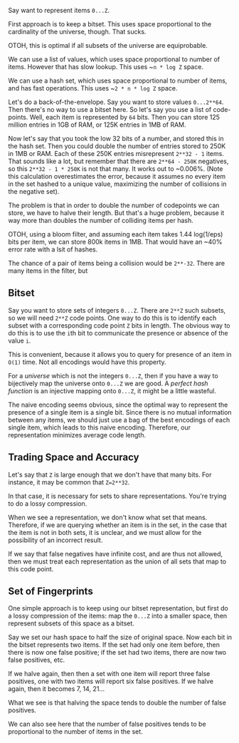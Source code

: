 Say want to represent items `0...Z`.

First approach is to keep a bitset. This uses space proportional to
the cardinality of the universe, though. That sucks.

OTOH, this is optimal if all subsets of the universe are equiprobable.

We can use a list of values, which uses space proportional to number
of items. However that has slow lookup. This uses ~`n * log Z` space.

We can use a hash set, which uses space proportional to number of
items, and has fast operations. This uses ~`2 * n * log Z` space.

Let's do a back-of-the-envelope. Say you want to store values
`0...2**64`. Then there's no way to use a bitset here. So let's say
you use a list of code-points. Well, each item is represented by `64`
bits. Then you can store 125 million entries in 1GB of RAM, or 125K
entries in 1MB of RAM.

Now let's say that you took the low 32 bits of a number, and stored
this in the hash set. Then you could double the number of entries
stored to 250K in 1MB or RAM. Each of these 250K entries misrepresent
`2**32 - 1` items. That sounds like a lot, but remember that there are
`2**64 - 250K` negatives, so this `2**32 - 1 * 250K` is not that
many. It works out to ~0.006%. (Note this calculation overestimates
the error, because it assumes no every item in the set hashed to a
unique value, maximizing the number of collisions in the negative
set).

The problem is that in order to double the number of codepoints we can
store, we have to halve their length. But that's a huge problem,
because it way more than doubles the number of colliding items per
hash.

OTOH, using a bloom filter, and assuming each item takes 1.44
log(1/eps) bits per item, we can store 800k items in 1MB. That would
have an ~40% error rate with a lsit of hashes.

The
chance of a pair of items being a collision would be `2**-32`. There
are many items in the filter, but 

## Bitset

Say you want to store sets of integers `0...Z`. There are `2**Z` such
subsets, so we will need `2**Z` code points. One way to do this is to
identify each subset with a corresponding code point `Z` bits in
length. The obvious way to do this is to use the `i`th bit to
communicate the presence or absence of the value `i`.

This is convenient, because it allows you to query for presence of an
item in `O(1)` time. Not all encodings would have this property.

For a *universe* which is not the integers `0...Z`, then if you have a
way to bijectively map the universe onto `0...Z` we are good. A
*perfect hash function* is an injective mapping onto `0...Z`, it might
be a little wasteful.

The naive encoding seems obvious, since the optimal way to represent
the presence of a single item is a single bit. Since there is no
mutual information between any items, we should just use a bag of the
best encodings of each single item, which leads to this naive
encoding. Therefore, our representation minimizes average code length.

## Trading Space and Accuracy

Let's say that `Z` is large enough that we don't have that many
bits. For instance, it may be common that `Z=2**32`.

In that case, it is necessary for sets to share
representations. You're trying to do a lossy compression.

When we see a representation, we don't know what set that
means. Therefore, if we are querying whether an item is in the set, in
the case that the item is not in both sets, it is unclear, and we must
allow for the possibility of an incorrect result.

If we say that false negatives have infinite cost, and are thus not
allowed, then we must treat each representation as the union of all
sets that map to this code point.

## Set of Fingerprints

One simple approach is to keep using our bitset representation, but
first do a lossy compression of the items: map the `0...Z` into a
smaller space, then represent subsets of this space as a bitset.

Say we set our hash space to half the size of original space. Now each
bit in the bitset represents two items. If the set had only one item
before, then there is now one false positive; if the set had two
items, there are now two false positives, etc.

If we halve again, then then a set with one item will report three
false positives, one with two items will report six false
positives. If we halve again, then it becomes 7, 14, 21...

What we see is that halving the space tends to double the number of
false positives.

We can also see here that the number of false positives tends to be
proportional to the number of items in the set.
